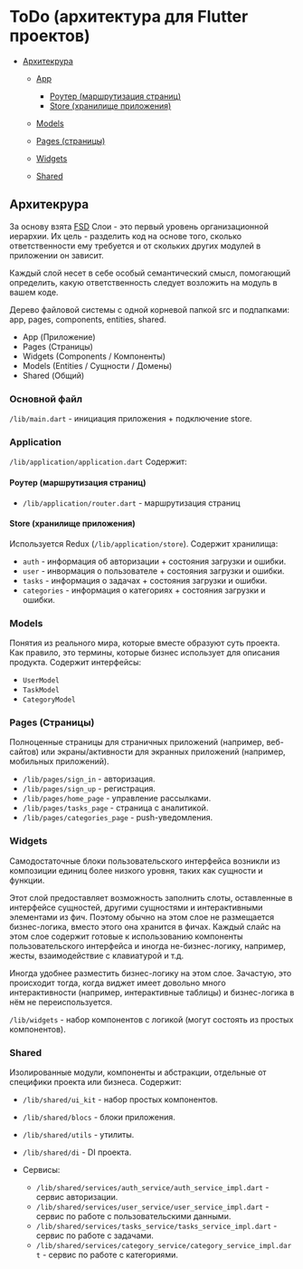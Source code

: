 # ToDo (архитектура для Flutter проектов)

- [Архитекрура](#arch)

  - [App](#app)

    - [Роутер (маршрутизация страниц)](#app-router)
    - [Store (хранилище приложения)](#store)

  - [Models](#models)
  - [Pages (страницы)](#pages)
  - [Widgets](#widgets)
  - [Shared](#shared)

## <a id="arch"></a>Архитекрура

За основу взята [FSD](https://feature-sliced.design/ru/docs)
Слои - это первый уровень организационной иерархии. Их цель - разделить код на основе того, сколько ответственности ему требуется и от скольких других модулей в приложении он зависит.

Каждый слой несет в себе особый семантический смысл, помогающий определить, какую ответственность следует возложить на модуль в вашем коде.

Дерево файловой системы с одной корневой папкой src и подпапками: app, pages, components, entities, shared.

- App (Приложение)
- Pages (Страницы)
- Widgets (Components / Компоненты)
- Models (Entities / Сущности / Домены)
- Shared (Общий)

### Основной файл

`/lib/main.dart` - инициация приложения + подключение store.

### <a id="app"></a>Application

`/lib/application/application.dart`
Cодержит:

#### <a id="app-router"></a>Роутер (маршрутизация страниц)

- `/lib/application/router.dart` - маршрутизация страниц

#### <a id="store"></a>Store (хранилище приложения)

Используется Redux (`/lib/application/store`).
Содержит хранилища:

- `auth` - информация об авторизации + состояния загрузки и ошибки.
- `user` - инвормация о пользователе + состояния загрузки и ошибки.
- `tasks` - информация о задачах + состояния загрузки и ошибки.
- `categories` - информация о категориях + состояния загрузки и ошибки.

### <a id="models"></a>Models

Понятия из реального мира, которые вместе образуют суть проекта. Как правило, это термины, которые бизнес использует для описания продукта. Содержит интерфейсы:

- `UserModel`
- `TaskModel`
- `CategoryModel`

### <a id="pages"></a>Pages (Страницы)

Полноценные страницы для страничных приложений (например, веб-сайтов) или экраны/активности для экранных приложений (например, мобильных приложений).

- `/lib/pages/sign_in` - авторизация.
- `/lib/pages/sign_up` - регистрация.
- `/lib/pages/home_page` - управление рассылками.
- `/lib/pages/tasks_page` - страница с аналитикой.
- `/lib/pages/categories_page` - push-уведомления.

### <a id="widgets"></a>Widgets

Самодостаточные блоки пользовательского интерфейса возникли из композиции единиц более низкого уровня, таких как сущности и функции.

Этот слой предоставляет возможность заполнить слоты, оставленные в интерфейсе сущностей, другими сущностями и интерактивными элементами из фич. Поэтому обычно на этом слое не размещается бизнес-логика, вместо этого она хранится в фичах. Каждый слайс на этом слое содержит готовые к использованию компоненты пользовательского интерфейса и иногда не-бизнес-логику, например, жесты, взаимодействие с клавиатурой и т.д.

Иногда удобнее разместить бизнес-логику на этом слое. Зачастую, это происходит тогда, когда виджет имеет довольно много интерактивности (например, интерактивные таблицы) и бизнес-логика в нём не переиспользуется.

`/lib/widgets` - набор компонентов c логикой (могут состоять из простых компонентов).

### <a id="shared"></a>Shared

Изолированные модули, компоненты и абстракции, отдельные от специфики проекта или бизнеса.
Содержит:

- `/lib/shared/ui_kit` - набор простых компонентов.
- `/lib/shared/blocs` - блоки приложения.
- `/lib/shared/utils` - утилиты.
- `/lib/shared/di` - DI проекта.

- Сервисы:

  - `/lib/shared/services/auth_service/auth_service_impl.dart` - сервис авторизации.
  - `/lib/shared/services/user_service/user_service_impl.dart` - сервис по работе с пользовательскими данными.
  - `/lib/shared/services/tasks_service/tasks_service_impl.dart` - сервис по работе с задачами.
  - `/lib/shared/services/category_service/category_service_impl.dart` - сервис по работе с категориями.

